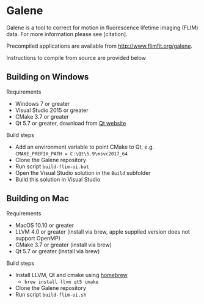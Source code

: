 Galene
======

Galene is a tool to correct for motion in fluorescence lifetime imaging (FLIM) data. For more information please see [citation]. 

Precompiled applications are available from http://www.flimfit.org/galene.

Instructions to compile from source are provided below 

Building on Windows
-------------------
Requirements
- Windows 7 or greater
- Visual Studio 2015 or greater
- CMake 3.7 or greater
- Qt 5.7 or greater, download from [Qt website](https://www.qt.io/download-open-source/)

Build steps
- Add an environment variable to point CMake to Qt, e.g. 
   `CMAKE_PREFIX_PATH = C:\Qt\5.9\msvc2017_64`
- Clone the Galene repository 
- Run script `build-flim-ui.bat`
- Open the Visual Studio solution in the `Build` subfolder
- Build this solution in Visual Studio 

Building on Mac
-------------------
Requirements
- MacOS 10.10 or greater
- LLVM 4.0 or greater (install via brew, apple supplied version does not support OpenMP)
- CMake 3.7 or greater (install via brew)
- Qt 5.7 or greater (install via brew)

Build steps
- Install LLVM, Qt and cmake using [homebrew](http://brew.sh)
    - `brew install llvm qt5 cmake` 
- Clone the Galene repository 
- Run script `build-flim-ui.sh`
